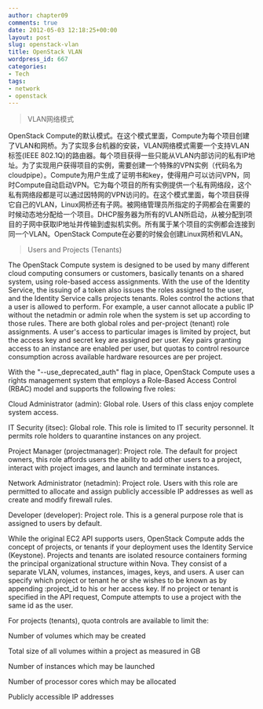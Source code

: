 ```yaml
---
author: chapter09
comments: true
date: 2012-05-03 12:18:25+00:00
layout: post
slug: openstack-vlan
title: OpenStack VLAN
wordpress_id: 667
categories:
- Tech
tags:
- network
- openstack
---
```


> VLAN网络模式

OpenStack Compute的默认模式。在这个模式里面，Compute为每个项目创建了VLAN和网桥。为了实现多台机器的安装，VLAN网络模式需要一个支持VLAN标签(IEEE 802.1Q)的路由器。每个项目获得一些只能从VLAN内部访问的私有IP地址。为了实现用户获得项目的实例，需要创建一个特殊的VPN实例（代码名为cloudpipe）。Compute为用户生成了证明书和key，使得用户可以访问VPN，同时Compute自动启动VPN。它为每个项目的所有实例提供一个私有网络段，这个私有网络段都是可以通过因特网的VPN访问的。在这个模式里面，每个项目获得它自己的VLAN，Linux网桥还有子网。被网络管理员所指定的子网都会在需要的时候动态地分配给一个项目。DHCP服务器为所有的VLAN所启动，从被分配到项目的子网中获取IP地址并传输到虚拟机实例。所有属于某个项目的实例都会连接到同一个VLAN。OpenStack Compute在必要的时候会创建Linux网桥和VLAN。



<!-- more -->



> Users and Projects (Tenants)

The OpenStack Compute system is designed to be used by many different cloud computing consumers or customers, basically tenants on a shared system, using role-based access assignments. With the use of the Identity Service, the issuing of a token also issues the roles assigned to the user, and the Identity Service calls projects tenants. Roles control the actions that a user is allowed to perform. For example, a user cannot allocate a public IP without the netadmin or admin role when the system is set up according to those rules. There are both global roles and per-project (tenant) role assignments. A user's access to particular images is limited by project, but the access key and secret key are assigned per user. Key pairs granting access to an instance are enabled per user, but quotas to control resource consumption across available hardware resources are per project.

With the "--use_deprecated_auth" flag in place, OpenStack Compute uses a rights management system that employs a Role-Based Access Control (RBAC) model and supports the following five roles:

Cloud Administrator (admin): Global role. Users of this class enjoy complete system access.

IT Security (itsec): Global role. This role is limited to IT security personnel. It permits role holders to quarantine instances on any project.

Project Manager (projectmanager): Project role. The default for project owners, this role affords users the ability to add other users to a project, interact with project images, and launch and terminate instances.

Network Administrator (netadmin): Project role. Users with this role are permitted to allocate and assign publicly accessible IP addresses as well as create and modify firewall rules.

Developer (developer): Project role. This is a general purpose role that is assigned to users by default.

While the original EC2 API supports users, OpenStack Compute adds the concept of projects, or tenants if your deployment uses the Identity Service (Keystone). Projects and tenants are isolated resource containers forming the principal organizational structure within Nova. They consist of a separate VLAN, volumes, instances, images, keys, and users. A user can specify which project or tenant he or she wishes to be known as by appending :project_id to his or her access key. If no project or tenant is specified in the API request, Compute attempts to use a project with the same id as the user.

For projects (tenants), quota controls are available to limit the:

Number of volumes which may be created

Total size of all volumes within a project as measured in GB

Number of instances which may be launched

Number of processor cores which may be allocated

Publicly accessible IP addresses




